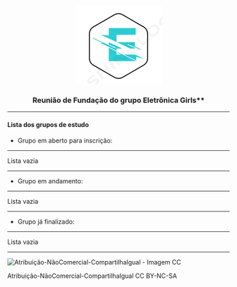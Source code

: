 <div style="text-align:center;">
<img src="../favicon.ico" alt="Logo">
  <h3>Reunião de Fundação do grupo Eletrônica Girls**</h3>
</div>

---

#### Lista dos grupos de estudo


 - Grupo em aberto para inscrição:

---


Lista vazia 


---

 - Grupo em andamento:
 
---

Lista vazia 

---

 - Grupo já finalizado:

---

Lista vazia 

---


![Atribuição-NãoComercial-CompartilhaIgual - Imagem CC](https://licensebuttons.net/l/by-nc-sa/3.0/88x31.png)

Atribuição-NãoComercial-CompartilhaIgual
CC BY-NC-SA

